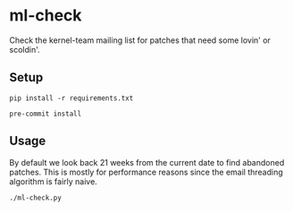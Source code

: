 # ml-check

Check the kernel-team mailing list for patches that need some lovin' or scoldin'.

## Setup

    pip install -r requirements.txt

    pre-commit install

## Usage

By default we look back 21 weeks from the current date to find abandoned patches. This is mostly 
for performance reasons since the email threading algorithm is fairly naive.

    ./ml-check.py